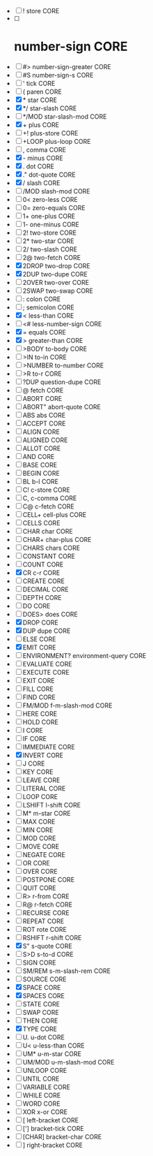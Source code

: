 - [ ] !           store                 CORE
- [ ] #           number-sign           CORE
- [ ] #>          number-sign-greater   CORE
- [ ] #S          number-sign-s         CORE
- [ ] '           tick                  CORE
- [ ] \(           paren                 CORE
- [X] \*           star                  CORE
- [X] \*/          star-slash            CORE
- [ ] \*/MOD       star-slash-mod        CORE
- [X] \+           plus                  CORE
- [ ] \+!          plus-store            CORE
- [ ] \+LOOP       plus-loop             CORE
- [ ] ,           comma                 CORE
- [X] \-           minus                 CORE
- [X] \.           dot                   CORE
- [X] ."          dot-quote             CORE
- [X] /           slash                 CORE
- [ ] /MOD        slash-mod             CORE
- [ ] 0\<          zero-less             CORE
- [ ] 0=          zero-equals           CORE
- [ ] 1\+          one-plus              CORE
- [ ] 1\-          one-minus             CORE
- [ ] 2!          two-store             CORE
- [ ] 2\*          two-star              CORE
- [ ] 2/          two-slash             CORE
- [ ] 2@          two-fetch             CORE
- [X] 2DROP       two-drop              CORE
- [X] 2DUP        two-dupe              CORE
- [ ] 2OVER       two-over              CORE
- [ ] 2SWAP       two-swap              CORE
- [ ] :           colon                 CORE
- [ ] ;           semicolon             CORE
- [X] <           less-than             CORE
- [ ] <#          less-number-sign      CORE
- [X] =           equals                CORE
- [X] \>           greater-than          CORE
- [ ] \>BODY       to-body               CORE
- [ ] \>IN         to-in                 CORE
- [ ] \>NUMBER     to-number             CORE
- [ ] \>R          to-r                  CORE
- [ ] ?DUP        question-dupe         CORE
- [ ] @           fetch                 CORE
- [ ] ABORT                             CORE
- [ ] ABORT"      abort-quote           CORE
- [ ] ABS         abs                   CORE
- [ ] ACCEPT                            CORE
- [ ] ALIGN                             CORE
- [ ] ALIGNED                           CORE
- [ ] ALLOT                             CORE
- [ ] AND                               CORE
- [ ] BASE                              CORE
- [ ] BEGIN                             CORE
- [ ] BL          b-l                   CORE
- [ ] C!          c-store               CORE
- [ ] C,          c-comma               CORE
- [ ] C@          c-fetch               CORE
- [ ] CELL+       cell-plus             CORE
- [ ] CELLS                             CORE
- [ ] CHAR        char                  CORE
- [ ] CHAR\+       char-plus             CORE
- [ ] CHARS       chars                 CORE
- [ ] CONSTANT                          CORE
- [ ] COUNT                             CORE
- [X] CR          c-r                   CORE
- [ ] CREATE                            CORE
- [ ] DECIMAL                           CORE
- [ ] DEPTH                             CORE
- [ ] DO                                CORE
- [ ] DOES\>       does                  CORE
- [X] DROP                              CORE
- [X] DUP         dupe                  CORE
- [ ] ELSE                              CORE
- [X] EMIT                              CORE
- [ ] ENVIRONMENT? environment-query     CORE
- [ ] EVALUATE                          CORE
- [ ] EXECUTE                           CORE
- [ ] EXIT                              CORE
- [ ] FILL                              CORE
- [ ] FIND                              CORE
- [ ] FM/MOD      f-m-slash-mod         CORE
- [ ] HERE                              CORE
- [ ] HOLD                              CORE
- [ ] I                                 CORE
- [ ] IF                                CORE
- [ ] IMMEDIATE                         CORE
- [X] INVERT                            CORE
- [ ] J                                 CORE
- [ ] KEY                               CORE
- [ ] LEAVE                             CORE
- [ ] LITERAL                           CORE
- [ ] LOOP                              CORE
- [ ] LSHIFT      l-shift               CORE
- [ ] M\*          m-star                CORE
- [ ] MAX                               CORE
- [ ] MIN                               CORE
- [ ] MOD                               CORE
- [ ] MOVE                              CORE
- [ ] NEGATE                            CORE
- [ ] OR                                CORE
- [ ] OVER                              CORE
- [ ] POSTPONE                          CORE
- [ ] QUIT                              CORE
- [ ] R\>          r-from                CORE
- [ ] R@          r-fetch               CORE
- [ ] RECURSE                           CORE
- [ ] REPEAT                            CORE
- [ ] ROT         rote                  CORE
- [ ] RSHIFT      r-shift               CORE
- [X] S"          s-quote               CORE
- [ ] S\>D         s-to-d                CORE
- [ ] SIGN                              CORE
- [ ] SM/REM      s-m-slash-rem         CORE
- [ ] SOURCE                            CORE
- [X] SPACE                             CORE
- [X] SPACES                            CORE
- [ ] STATE                             CORE
- [ ] SWAP                              CORE
- [ ] THEN                              CORE
- [X] TYPE                              CORE
- [ ] U\.          u-dot                 CORE
- [ ] U\<          u-less-than           CORE
- [ ] UM\*         u-m-star              CORE
- [ ] UM/MOD      u-m-slash-mod         CORE
- [ ] UNLOOP                            CORE
- [ ] UNTIL                             CORE
- [ ] VARIABLE                          CORE
- [ ] WHILE                             CORE
- [ ] WORD                              CORE
- [ ] XOR         x-or                  CORE
- [ ] \[           left-bracket          CORE
- [ ] \['\]         bracket-tick          CORE
- [ ] \[CHAR\]      bracket-char          CORE
- [ ] \]           right-bracket         CORE
